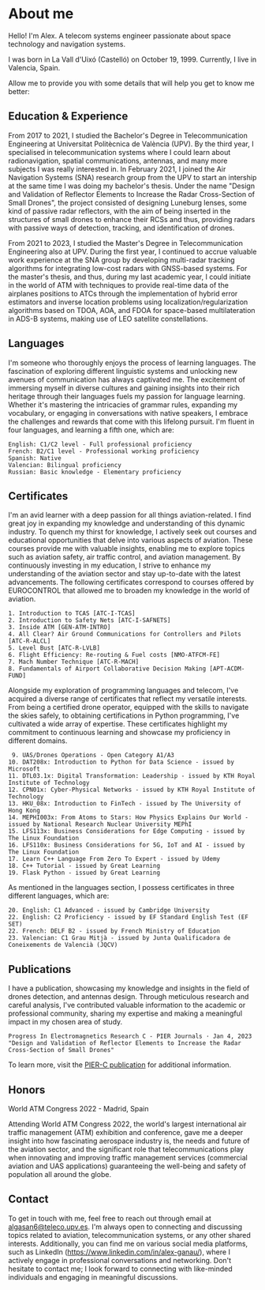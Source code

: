 
# About me

Hello! I'm Alex. A telecom systems engineer passionate about space technology and navigation systems. 

I was born in La Vall d'Uixó (Castelló) on October 19, 1999. Currently, I live in Valencia, Spain. 

Allow me to provide you with some details that will help you get to know me better:


## Education & Experience

From 2017 to 2021, I studied the Bachelor's Degree in Telecommunication Engineering at Universitat Politècnica de València (UPV). By the third year, I specialised in telecommunication systems where I could learn about radionavigation, spatial communications, antennas, and many more subjects I was really interested in. In February 2021, I joined the Air Navigation Systems (SNA) research group from the UPV to start an intership at the same time I was doing my bachelor's thesis. Under the name "Design and Validation of Reflector Elements to Increase the Radar Cross-Section of Small Drones", the project consisted of designing Luneburg lenses, some kind of passive radar reflectors, with the aim of being inserted in the structures of small drones to enhance their RCSs and thus, providing radars with passive ways of detection, tracking, and identification of drones. 

From 2021 to 2023, I studied the Master's Degree in Telecommunication Engineering also at UPV. During the first year, I continued to accrue valuable work experience at the SNA group by developing multi-radar tracking algorithms for integrating low-cost radars with GNSS-based systems. For the master's thesis, and thus, during my last academic year, I could initiate in the world of ATM with techniques to provide real-time data of the airplanes positions to ATCs through the implementation of hybrid error estimators and inverse location problems using localization/regularization algorithms based on TDOA, AOA, and FDOA for space-based multilateration in ADS-B systems, making use of LEO satellite constellations. 


## Languages

I'm someone who thoroughly enjoys the process of learning languages. The fascination of exploring different linguistic systems and unlocking new avenues of communication has always captivated me. The excitement of immersing myself in diverse cultures and gaining insights into their rich heritage through their languages fuels my passion for language learning. Whether it's mastering the intricacies of grammar rules, expanding my vocabulary, or engaging in conversations with native speakers, I embrace the challenges and rewards that come with this lifelong pursuit. I'm fluent in four languages, and learning a fifth one, which are:

    English: C1/C2 level - Full professional proficiency
    French: B2/C1 level - Professional working proficiency
    Spanish: Native 
    Valencian: Bilingual proficiency
    Russian: Basic knowledge - Elementary proficiency


## Certificates 

I'm an avid learner with a deep passion for all things aviation-related. I find great joy in expanding my knowledge and understanding of this dynamic industry. To quench my thirst for knowledge, I actively seek out courses and educational opportunities that delve into various aspects of aviation. These courses provide me with valuable insights, enabling me to explore topics such as aviation safety, air traffic control, and aviation management. By continuously investing in my education, I strive to enhance my understanding of the aviation sector and stay up-to-date with the latest advancements. The following certificates correspond to courses offered by EUROCONTROL that allowed me to broaden my knowledge in the world of aviation.


    1. Introduction to TCAS [ATC-I-TCAS]
    2. Introduction to Safety Nets [ATC-I-SAFNETS] 
    3. Inside ATM [GEN-ATM-INTRO]
    4. All Clear? Air Ground Communications for Controllers and Pilots [ATC-R-ALCL]
    5. Level Bust [ATC-R-LVLB]
    6. Flight Efficiency: Re-routing & Fuel costs [NMO-ATFCM-FE]
    7. Mach Number Technique [ATC-R-MACH]
    8. Fundamentals of Airport Collaborative Decision Making [APT-ACDM-FUND]

Alongside my exploration of programming languages and telecom, I've acquired a diverse range of certificates that reflect my versatile interests. From being a certified drone operator, equipped with the skills to navigate the skies safely, to obtaining certifications in Python programming, I've cultivated a wide array of expertise. These certificates highlight my commitment to continuous learning and showcase my proficiency in different domains.

     9. UAS/Drones Operations - Open Category A1/A3
    10. DAT208x: Introduction to Python for Data Science - issued by Microsoft
    11. DTL03.1x: Digital Transformation: Leadership - issued by KTH Royal Institute of Technology
    12. CPN01x: Cyber-Physical Networks - issued by KTH Royal Institute of Technology
    13. HKU_08x: Introduction to FinTech - issued by The University of Hong Kong
    14. MEPHI003x: From Atoms to Stars: How Physics Explains Our World - issued by National Research Nuclear University MEPhI 
    15. LFS113x: Business Considerations for Edge Computing - issued by The Linux Foundation
    16. LFS110x: Business Considerations for 5G, IoT and AI - issued by The Linux Foundation
    17. Learn C++ Language From Zero To Expert - issued by Udemy
    18. C++ Tutorial - issued by Great Learning
    19. Flask Python - issued by Great Learning

As mentioned in the languages section, I possess certificates in three different languages, which are:

    20. English: C1 Advanced - issued by Cambridge University
    22. English: C2 Proficiency - issued by EF Standard English Test (EF SET)
    22. French: DELF B2 - issued by French Ministry of Education
    23. Valencian: C1 Grau Mitjà - issued by Junta Qualificadora de Coneixements de Valencià (JQCV)


## Publications

I have a publication, showcasing my knowledge and insights in the field of drones detection, and antennas design. Through meticulous research and careful analysis, I've contributed valuable information to the academic or professional community, sharing my expertise and making a meaningful impact in my chosen area of study. 

    Progress In Electromagnetics Research C - PIER Journals · Jan 4, 2023
    "Design and Validation of Reflector Elements to Increase the Radar Cross-Section of Small Drones"

To learn more, visit the [PIER-C publication](https://www.jpier.org/issues/volume.html?paper=22092003) for additional information.


## Honors

World ATM Congress 2022 - Madrid, Spain

Attending World ATM Congress 2022, the world's largest international air traffic management (ATM) exhibition and conference, gave me a deeper insight into how fascinating aerospace industry is, the needs and future of the aviation sector, and the significant role that telecommunications play when innovating and improving traffic management services (commercial aviation and UAS applications) guaranteeing the well-being and safety of population all around the globe.


## Contact

To get in touch with me, feel free to reach out through email at algasan6@teleco.upv.es. I'm always open to connecting and discussing topics related to aviation, telecommunication systems, or any other shared interests. Additionally, you can find me on various social media platforms, such as LinkedIn (https://www.linkedin.com/in/alex-ganau/), where I actively engage in professional conversations and networking. Don't hesitate to contact me; I look forward to connecting with like-minded individuals and engaging in meaningful discussions.
